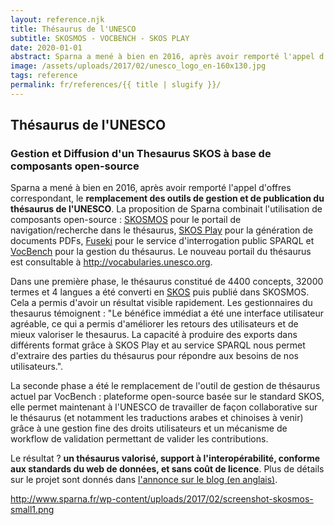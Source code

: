```yaml
---
layout: reference.njk
title: Thésaurus de l'UNESCO
subtitle: SKOSMOS - VOCBENCH - SKOS PLAY
date: 2020-01-01
abstract: Sparna a mené à bien en 2016, après avoir remporté l'appel d'offres correspondant, le remplacement des outils de gestion et de publication du thésaurus de l'UNESCO.
image: /assets/uploads/2017/02/unesco_logo_en-160x130.jpg
tags: reference
permalink: fr/references/{{ title | slugify }}/
---
```


## Thésaurus de l'UNESCO

### Gestion et Diffusion d'un Thesaurus SKOS à base de composants open-source

Sparna a mené à bien en 2016, après avoir remporté l'appel d'offres correspondant, le **remplacement des outils de gestion et de publication du thésaurus de l'UNESCO**. La proposition de Sparna combinait l'utilisation de composants open-source : [SKOSMOS](http://skosmos.org/) pour le portail de navigation/recherche dans le thésaurus, [SKOS Play](http://labs.sparna.fr/skos-play/) pour la génération de documents PDFs, [Fuseki](https://jena.apache.org/documentation/fuseki2/) pour le service d'interrogation public SPARQL et [VocBench](http://vocbench.uniroma2.it/) pour la gestion du thésaurus. Le nouveau portail du thésaurus est consultable à http://vocabularies.unesco.org.

Dans une première phase, le thésaurus constitué de 4400 concepts, 32000 termes et 4 langues a été converti en [SKOS](http://www.sparna.fr/skos/SKOS-traduction-francais.html) puis publié dans SKOSMOS. Cela a permis d'avoir un résultat visible rapidement. Les gestionnaires du thesaurus témoignent : "Le bénéfice immédiat a été une interface utilisateur agréable, ce qui a permis d'améliorer les retours des utilisateurs et de mieux valoriser le thesaurus. La capacité à produire des exports dans différents format grâce à SKOS Play et au service SPARQL nous permet d'extraire des parties du thésaurus pour répondre aux besoins de nos utilisateurs.".

La seconde phase a été le remplacement de l'outil de gestion de thésaurus actuel par VocBench : plateforme open-source basée sur le standard SKOS, elle permet maintenant à l'UNESCO de travailler de façon collaborative sur le thésaurus (et notamment les traductions arabes et chinoises à venir) grâce à une gestion fine des droits utilisateurs et un mécanisme de workflow de validation permettant de valider les contributions.

Le résultat ? **un thésaurus valorisé, support à l'interopérabilité, conforme aux standards du web de données, et sans coût de licence**. Plus de détails sur le projet sont donnés dans [l'annonce sur le blog (en anglais)](http://blog.sparna.fr/2017/02/06/unesco-thesaurus-published-with-semantic-web-standards-and-open-source-software/).


http://www.sparna.fr/wp-content/uploads/2017/02/screenshot-skosmos-small1.png